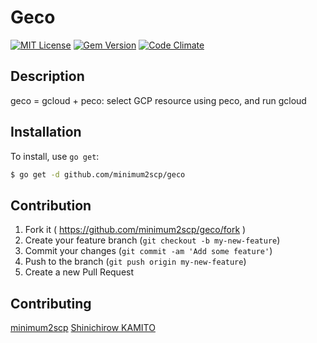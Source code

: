 # Geco

[![MIT License](http://img.shields.io/badge/license-MIT-blue.svg?style=flat)](LICENSE.txt)
[![Gem Version](https://badge.fury.io/rb/geco.svg)](http://badge.fury.io/rb/geco)
[![Code Climate](https://codeclimate.com/github/minimum2scp/geco/badges/gpa.svg)](https://codeclimate.com/github/minimum2scp/geco)

## Description
 
geco = gcloud + peco: select GCP resource using peco, and run gcloud

## Installation

To install, use `go get`:

```bash
$ go get -d github.com/minimum2scp/geco
```

## Contribution

1. Fork it ( https://github.com/minimum2scp/geco/fork )
2. Create your feature branch (`git checkout -b my-new-feature`)
3. Commit your changes (`git commit -am 'Add some feature'`)
4. Push to the branch (`git push origin my-new-feature`)
5. Create a new Pull Request

## Contributing

[minimum2scp](https://github.com/minimum2scp)
[Shinichirow KAMITO](https://github.com/kamito)
